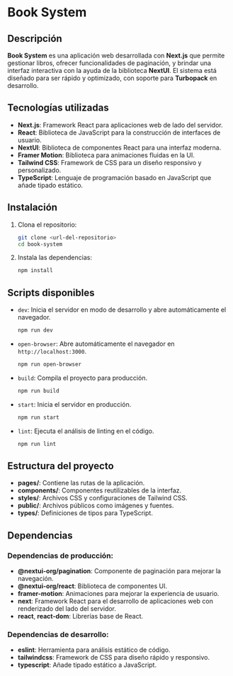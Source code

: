 # Book System

## Descripción

**Book System** es una aplicación web desarrollada con **Next.js** que permite gestionar libros, ofrecer funcionalidades de paginación, y brindar una interfaz interactiva con la ayuda de la biblioteca **NextUI**. El sistema está diseñado para ser rápido y optimizado, con soporte para **Turbopack** en desarrollo.

## Tecnologías utilizadas

- **Next.js**: Framework React para aplicaciones web de lado del servidor.
- **React**: Biblioteca de JavaScript para la construcción de interfaces de usuario.
- **NextUI**: Biblioteca de componentes React para una interfaz moderna.
- **Framer Motion**: Biblioteca para animaciones fluidas en la UI.
- **Tailwind CSS**: Framework de CSS para un diseño responsivo y personalizado.
- **TypeScript**: Lenguaje de programación basado en JavaScript que añade tipado estático.

## Instalación

1. Clona el repositorio:

    ```bash
    git clone <url-del-repositorio>
    cd book-system
    ```

2. Instala las dependencias:

    ```bash
    npm install
    ```

## Scripts disponibles

- `dev`: Inicia el servidor en modo de desarrollo y abre automáticamente el navegador.

    ```bash
    npm run dev
    ```

- `open-browser`: Abre automáticamente el navegador en `http://localhost:3000`.

    ```bash
    npm run open-browser
    ```

- `build`: Compila el proyecto para producción.

    ```bash
    npm run build
    ```

- `start`: Inicia el servidor en producción.

    ```bash
    npm run start
    ```

- `lint`: Ejecuta el análisis de linting en el código.

    ```bash
    npm run lint
    ```

## Estructura del proyecto

- **pages/**: Contiene las rutas de la aplicación.
- **components/**: Componentes reutilizables de la interfaz.
- **styles/**: Archivos CSS y configuraciones de Tailwind CSS.
- **public/**: Archivos públicos como imágenes y fuentes.
- **types/**: Definiciones de tipos para TypeScript.

## Dependencias

### Dependencias de producción:
- **@nextui-org/pagination**: Componente de paginación para mejorar la navegación.
- **@nextui-org/react**: Biblioteca de componentes UI.
- **framer-motion**: Animaciones para mejorar la experiencia de usuario.
- **next**: Framework React para el desarrollo de aplicaciones web con renderizado del lado del servidor.
- **react**, **react-dom**: Librerías base de React.

### Dependencias de desarrollo:
- **eslint**: Herramienta para análisis estático de código.
- **tailwindcss**: Framework de CSS para diseño rápido y responsivo.
- **typescript**: Añade tipado estático a JavaScript.

 
 
